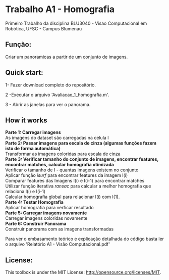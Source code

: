 # Trabalho A1 - Homografia

Primeiro Trabalho da disciplina BLU3040 - Visao Computacional em Robótica, UFSC - Campus Blumenau

## Função:
Criar um panoramicas a partir de um conjunto de imagens.

## Quick start:
<p>1- Fazer download completo do repositório.<p>
<p>2 -Executar o arquivo 'Avaliacao_1_homografia.m'.<p>
<p>3 - Abrir as janelas para ver o panorama.<p>

## How it works
**Parte 1: Carregar imagens**  
As imagens do dataset são carregadas na celula I  
**Parte 2: Passar imagens para escala de cinza (algumas funções fazem isto de forma automática)**  
 Transformar as imagens coloridas para escala de cinza  
**Parte 3: Verificar tamanho do conjunto de imagens, encontrar features, encontrar matches, calcular homografia otimizada**  
 Verificar o tamanho de I - quantas imagens existem no conjunto  
 Aplicar função _isurf_ para encontrar features da imagem I(i)  
 Comparar features das Imagens I(i) e I(i-1) para encontrar matches  
 Utilizar função iterativa _ransac_ para calcular a melhor homografia que relaciona I(i) e I(i-1)   
 Calcular homografia global para relacionar I(i) com I(1).  
**Parte 4: Testar Homografia**  
 Aplicar homografia para verficar resultado  
**Parte 5: Carregar imagens novamente**  
 Carregar imagens coloridas novamente  
**Parte 6: Construir Panorama**  
 Construir panorama com as imagens transformadas  


Para ver o embasamento teórico e explicação detalhada do código basta ler o arquivo 'Relatório A1 - Visão Computacional.pdf'

## License:
This toolbox is under the MIT License: http://opensource.org/licenses/MIT.
